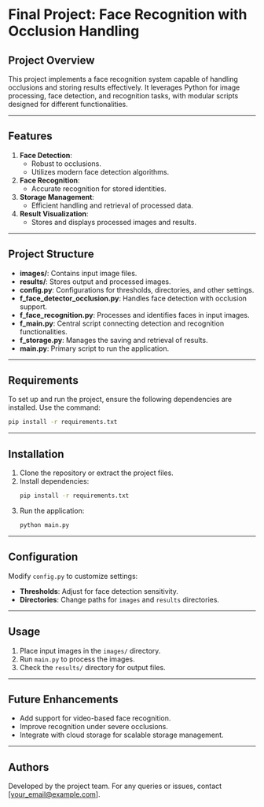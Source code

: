 
# Final Project: Face Recognition with Occlusion Handling

## Project Overview
This project implements a face recognition system capable of handling occlusions and storing results effectively. It leverages Python for image processing, face detection, and recognition tasks, with modular scripts designed for different functionalities.

---

## Features
1. **Face Detection**:
   - Robust to occlusions.
   - Utilizes modern face detection algorithms.
2. **Face Recognition**:
   - Accurate recognition for stored identities.
3. **Storage Management**:
   - Efficient handling and retrieval of processed data.
4. **Result Visualization**:
   - Stores and displays processed images and results.
   
---

## Project Structure
- **images/**: Contains input image files.
- **results/**: Stores output and processed images.
- **config.py**: Configurations for thresholds, directories, and other settings.
- **f_face_detector_occlusion.py**: Handles face detection with occlusion support.
- **f_face_recognition.py**: Processes and identifies faces in input images.
- **f_main.py**: Central script connecting detection and recognition functionalities.
- **f_storage.py**: Manages the saving and retrieval of results.
- **main.py**: Primary script to run the application.

---

## Requirements
To set up and run the project, ensure the following dependencies are installed. Use the command:
```bash
pip install -r requirements.txt
```

---

## Installation
1. Clone the repository or extract the project files.
2. Install dependencies:
   ```bash
   pip install -r requirements.txt
   ```
3. Run the application:
   ```bash
   python main.py
   ```

---

## Configuration
Modify `config.py` to customize settings:
- **Thresholds**: Adjust for face detection sensitivity.
- **Directories**: Change paths for `images` and `results` directories.

---

## Usage
1. Place input images in the `images/` directory.
2. Run `main.py` to process the images.
3. Check the `results/` directory for output files.

---

## Future Enhancements
- Add support for video-based face recognition.
- Improve recognition under severe occlusions.
- Integrate with cloud storage for scalable storage management.

---

## Authors
Developed by the project team. For any queries or issues, contact [your_email@example.com].
